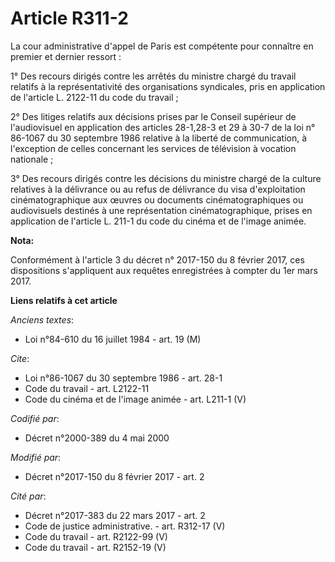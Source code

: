 # Article R311-2

La cour administrative d'appel de Paris est compétente pour connaître en premier et dernier ressort : 

1° Des recours dirigés contre les arrêtés du ministre chargé du travail relatifs à la représentativité des organisations
syndicales, pris en application de l'article L. 2122-11 du code du travail ; 

2° Des litiges relatifs aux décisions prises par le Conseil supérieur de l'audiovisuel en application des articles 28-1,28-3
et 29 à 30-7 de la loi n° 86-1067 du 30 septembre 1986 relative à la liberté de communication, à l'exception de celles
concernant les services de télévision à vocation nationale ; 

3° Des recours dirigés contre les décisions du ministre chargé de la culture relatives à la délivrance ou au refus de
délivrance du visa d'exploitation cinématographique aux œuvres ou documents cinématographiques ou audiovisuels destinés à une
représentation cinématographique, prises en application de l'article L. 211-1 du code du cinéma et de l'image animée.

**Nota:**

Conformément à l'article 3 du décret n° 2017-150 du 8 février 2017, ces dispositions s'appliquent aux requêtes enregistrées à
compter du 1er mars 2017.

**Liens relatifs à cet article**

_Anciens textes_:

  - Loi n°84-610 du 16 juillet 1984 - art. 19 (M)

_Cite_:

  - Loi n°86-1067 du 30 septembre 1986 - art. 28-1
  - Code du travail - art. L2122-11
  - Code du cinéma et de l'image animée - art. L211-1 (V)

_Codifié par_:

  - Décret n°2000-389 du 4 mai 2000

_Modifié par_:

  - Décret n°2017-150 du 8 février 2017 - art. 2

_Cité par_:

  - Décret n°2017-383 du 22 mars 2017 - art. 2
  - Code de justice administrative. - art. R312-17 (V)
  - Code du travail - art. R2122-99 (V)
  - Code du travail - art. R2152-19 (V)

